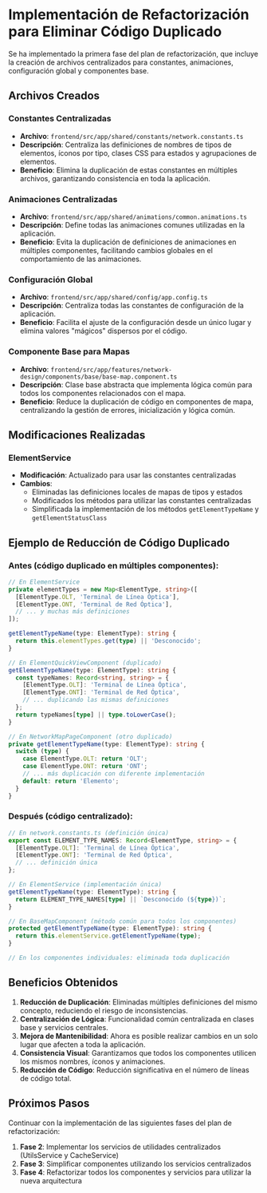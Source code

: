 # Implementación de Refactorización para Eliminar Código Duplicado

Se ha implementado la primera fase del plan de refactorización, que incluye la creación de archivos centralizados para constantes, animaciones, configuración global y componentes base.

## Archivos Creados

### Constantes Centralizadas
- **Archivo**: `frontend/src/app/shared/constants/network.constants.ts`
- **Descripción**: Centraliza las definiciones de nombres de tipos de elementos, íconos por tipo, clases CSS para estados y agrupaciones de elementos.
- **Beneficio**: Elimina la duplicación de estas constantes en múltiples archivos, garantizando consistencia en toda la aplicación.

### Animaciones Centralizadas
- **Archivo**: `frontend/src/app/shared/animations/common.animations.ts`
- **Descripción**: Define todas las animaciones comunes utilizadas en la aplicación.
- **Beneficio**: Evita la duplicación de definiciones de animaciones en múltiples componentes, facilitando cambios globales en el comportamiento de las animaciones.

### Configuración Global
- **Archivo**: `frontend/src/app/shared/config/app.config.ts`
- **Descripción**: Centraliza todas las constantes de configuración de la aplicación.
- **Beneficio**: Facilita el ajuste de la configuración desde un único lugar y elimina valores "mágicos" dispersos por el código.

### Componente Base para Mapas
- **Archivo**: `frontend/src/app/features/network-design/components/base/base-map.component.ts`
- **Descripción**: Clase base abstracta que implementa lógica común para todos los componentes relacionados con el mapa.
- **Beneficio**: Reduce la duplicación de código en componentes de mapa, centralizando la gestión de errores, inicialización y lógica común.

## Modificaciones Realizadas

### ElementService
- **Modificación**: Actualizado para usar las constantes centralizadas
- **Cambios**:
  - Eliminadas las definiciones locales de mapas de tipos y estados
  - Modificados los métodos para utilizar las constantes centralizadas
  - Simplificada la implementación de los métodos `getElementTypeName` y `getElementStatusClass`

## Ejemplo de Reducción de Código Duplicado

### Antes (código duplicado en múltiples componentes):
```typescript
// En ElementService
private elementTypes = new Map<ElementType, string>([
  [ElementType.OLT, 'Terminal de Línea Óptica'],
  [ElementType.ONT, 'Terminal de Red Óptica'],
  // ... y muchas más definiciones
]);

getElementTypeName(type: ElementType): string {
  return this.elementTypes.get(type) || 'Desconocido';
}

// En ElementQuickViewComponent (duplicado)
getElementTypeName(type: ElementType): string {
  const typeNames: Record<string, string> = {
    [ElementType.OLT]: 'Terminal de Línea Óptica',
    [ElementType.ONT]: 'Terminal de Red Óptica',
    // ... duplicando las mismas definiciones
  };
  return typeNames[type] || type.toLowerCase();
}

// En NetworkMapPageComponent (otro duplicado)
private getElementTypeName(type: ElementType): string {
  switch (type) {
    case ElementType.OLT: return 'OLT';
    case ElementType.ONT: return 'ONT';
    // ... más duplicación con diferente implementación
    default: return 'Elemento';
  }
}
```

### Después (código centralizado):
```typescript
// En network.constants.ts (definición única)
export const ELEMENT_TYPE_NAMES: Record<ElementType, string> = {
  [ElementType.OLT]: 'Terminal de Línea Óptica',
  [ElementType.ONT]: 'Terminal de Red Óptica',
  // ... definición única
};

// En ElementService (implementación única)
getElementTypeName(type: ElementType): string {
  return ELEMENT_TYPE_NAMES[type] || `Desconocido (${type})`;
}

// En BaseMapComponent (método común para todos los componentes)
protected getElementTypeName(type: ElementType): string {
  return this.elementService.getElementTypeName(type);
}

// En los componentes individuales: eliminada toda duplicación
```

## Beneficios Obtenidos

1. **Reducción de Duplicación**: Eliminadas múltiples definiciones del mismo concepto, reduciendo el riesgo de inconsistencias.
2. **Centralización de Lógica**: Funcionalidad común centralizada en clases base y servicios centrales.
3. **Mejora de Mantenibilidad**: Ahora es posible realizar cambios en un solo lugar que afecten a toda la aplicación.
4. **Consistencia Visual**: Garantizamos que todos los componentes utilicen los mismos nombres, íconos y animaciones.
5. **Reducción de Código**: Reducción significativa en el número de líneas de código total.

## Próximos Pasos

Continuar con la implementación de las siguientes fases del plan de refactorización:

1. **Fase 2**: Implementar los servicios de utilidades centralizados (UtilsService y CacheService)
2. **Fase 3**: Simplificar componentes utilizando los servicios centralizados
3. **Fase 4**: Refactorizar todos los componentes y servicios para utilizar la nueva arquitectura 
